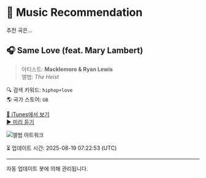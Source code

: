 
# 🎵 Music Recommendation

추천 곡은...

## 🎧 Same Love (feat. Mary Lambert)  
> 아티스트: **Macklemore & Ryan Lewis**  
> 앨범: _The Heist_  

🔍 검색 키워드: `hiphop+love`  
🌎 국가 스토어: `GB`

[🔗 iTunes에서 보기](https://music.apple.com/gb/album/same-love-feat-mary-lambert/560148910?i=560148923&uo=4)  
[▶️ 미리 듣기](https://audio-ssl.itunes.apple.com/itunes-assets/AudioPreview122/v4/28/8d/5a/288d5afc-7385-7a5e-86a7-9d329cbe4a6d/mzaf_14329381720744142837.plus.aac.p.m4a)

![앨범 아트워크](https://is1-ssl.mzstatic.com/image/thumb/Music115/v4/5e/5f/81/5e5f81c7-849e-63f6-6ffd-8801145bfd97/707541525398.jpg/100x100bb.jpg)

⏳ 업데이트 시간: 2025-08-19 07:22:53 (UTC)

---
자동 업데이트 봇에 의해 관리됩니다.
